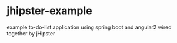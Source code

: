 # jhipster-example
example to-do-list application using spring boot and angular2 wired together by jHipster
